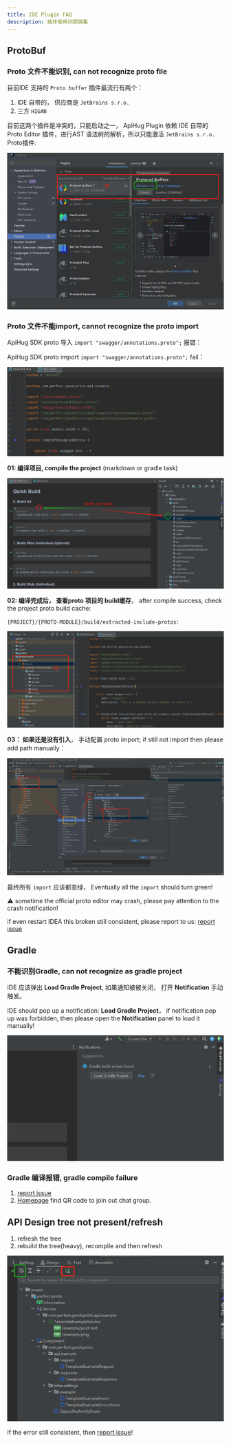 ```yaml
---
title: IDE Plugin FAQ
description: 插件使用问题锦集
---
```


## ProtoBuf

### Proto 文件不能识别, can not recognize proto file

目前IDE 支持的 `Proto buffer` 插件最流行有两个：

1. IDE 自带的， 供应商是 `JetBrains s.r.o.`
2. 三方 `HIGAN`

目前这两个插件是冲突的，只能启动之一， ApiHug Plugin 依赖 IDE 自带的 Proto Editor 插件，进行AST 语法树的解析，所以只能激活  `JetBrains s.r.o.` Proto插件:

![proto plugin](../public/image/FAQ/protobuf_plugin.png)

### Proto 文件不能import, cannot recognize the proto import

ApiHug SDK proto 导入 `import "swagger/annotations.proto";` 报错：

ApiHug SDK proto import `import "swagger/annotations.proto";` fail：

![SDK import error](../public/image/FAQ/import_error.png)

**01: 编译项目, compile the project** (markdown or gradle task)

![2 ways build project](../public/image/FAQ/2ways_build.png)

**02: 编译完成后， 查看proto 项目的 build缓存**， after compile success, check the project proto build cache:

`{PROJECT}/{PROTO-MODULE}/build/extracted-include-protos`:

![success build](../public/image/FAQ/2ways_build_success.png)

**03： 如果还是没有引入**， 手动配置 proto import; if still not import then please add path manually：

![import finally](../public/image/FAQ/2ways_finally.png)

最终所有 `import` 应该都变绿，  Eventually all the `import` should turn green!

⚠️ sometime the official proto editor may crash, please pay attention to the crash notification!

if even restart IDEA this broken still consistent, please report to us: [report issue](https://github.com/apihug/apihug-ide-plugin/issues/new/choose)

## Gradle

### 不能识别Gradle, can not recognize as gradle project

IDE 应该弹出 **Load Gradle Project**, 如果通知被被关闭， 打开 **Notification** 手动触发。

IDE should pop up a notification: **Load Gradle Project**， if notification pop up was forbidden, then please open the **Notification** panel to load it manually!

![Load gradle project](../public/image/FAQ/gradle_loader.png)

### Gradle 编译报错, gradle compile failure

1. [report issue](https://github.com/apihug/apihug-ide-plugin/issues/new/choose)
2. [Homepage](https://github.com/apihug/apihug.com) find QR code to join out chat group.

## API Design tree not present/refresh

1. refresh the tree
2. rebuild the tree(heavy), recompile and then refresh

![Rebuild](../public/image/FAQ/api-tree-rebuild.png)

if the error still consistent, then  [report issue](https://github.com/apihug/apihug-ide-plugin/issues/new/choose)!
